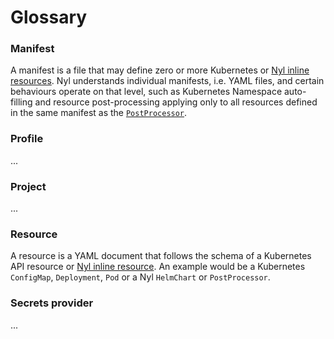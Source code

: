 # Glossary

  [Nyl-inline]: ./templating/inlining/overview.md

### Manifest

A manifest is a file that may define zero or more Kubernetes or [Nyl inline resources][Nyl-inline]. Nyl understands
individual manifests, i.e. YAML files, and certain behaviours operate on that level, such as Kubernetes Namespace
auto-filling and resource post-processing applying only to all resources defined in the same manifest as the
[`PostProcessor`](./templating/inlining/postprocessor.md).

### Profile

...

### Project

...

### Resource

A resource is a YAML document that follows the schema of a Kubernetes API resource or [Nyl inline resource][Nyl-inline].
An example would be a Kubernetes `ConfigMap`, `Deployment`, `Pod` or a Nyl `HelmChart` or `PostProcessor`.

### Secrets provider

...
